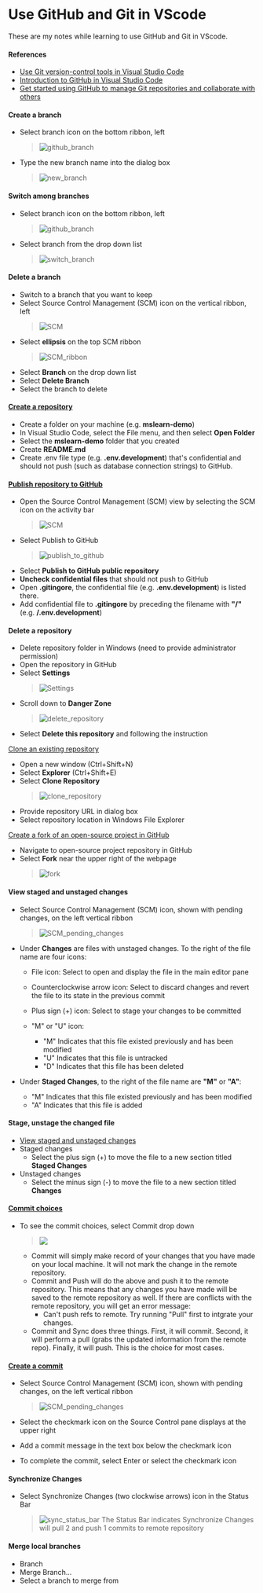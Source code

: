 # Use GitHub and Git in VScode

These are my notes while learning to use GitHub and Git in VScode.

#### References

- [Use Git version-control tools in Visual Studio Code](https://docs.microsoft.com/en-us/learn/modules/use-git-from-vs-code/)
- [Introduction to GitHub in Visual Studio Code](https://docs.microsoft.com/en-us/learn/modules/introduction-to-github-visual-studio-code/)
- [Get started using GitHub to manage Git repositories and collaborate with others](https://docs.github.com/en/get-started/quickstart)

#### Create a branch

- Select branch icon on the bottom ribbon, left
  > ![github_branch](images/vscode/github_branch.PNG)
- Type the new branch name into the dialog box
  > ![new_branch](images/vscode/new_branch.png)

#### Switch among branches

- Select branch icon on the bottom ribbon, left
  > ![github_branch](images/vscode/github_branch.PNG)
- Select branch from the drop down list
  > ![switch_branch](images/vscode/switch_branch.png)

#### Delete a branch

- Switch to a branch that you want to keep
- Select Source Control Management (SCM) icon on the vertical ribbon, left
  > ![SCM](images/vscode/SCM.png)
- Select **ellipsis** on the top SCM ribbon
  > ![SCM_ribbon](images/vscode/SCM_ribbon.png)
- Select **Branch** on the drop down list
- Select **Delete Branch**
- Select the branch to delete

#### [Create a repository](https://docs.microsoft.com/en-us/learn/modules/introduction-to-github-visual-studio-code/5-exercise-publish)

- Create a folder on your machine (e.g. **mslearn-demo**)
- In Visual Studio Code, select the File menu, and then select **Open Folder**
- Select the **mslearn-demo** folder that you created
- Create **README.md**
- Create .env file type (e.g. **.env.development**) that's confidential and should not push (such as database connection strings) to GitHub.

#### [Publish repository to GitHub](https://docs.microsoft.com/en-us/learn/modules/introduction-to-github-visual-studio-code/5-exercise-publish)

- Open the Source Control Management (SCM) view by selecting the SCM icon on the activity bar
  > ![SCM](images/vscode/SCM.png)
- Select Publish to GitHub
  > ![publish_to_github](images/vscode/publish_to_github.png)
- Select **Publish to GitHub public repository**
- **Uncheck confidential files** that should not push to GitHub
- Open **.gitingore**, the confidential file (e.g. **.env.development**) is listed there.
- Add confidential file to **.gitingore** by preceding the filename with **"/"** (e.g. **/.env.development**)

#### Delete a repository

- Delete repository folder in Windows (need to provide administrator permission)
- Open the repository in GitHub
- Select **Settings**
  > ![Settings](images/GitHub/settings.png)
- Scroll down to **Danger Zone**
  > ![delete_repository](images/GitHub/delete_repository.png)
- Select **Delete this repository** and following the instruction

[Clone an existing repository](https://docs.microsoft.com/en-us/learn/modules/introduction-to-github-visual-studio-code/6-lesson-clone)

- Open a new window (Ctrl+Shift+N)
- Select **Explorer** (Ctrl+Shift+E)
- Select **Clone Repository**
  > ![clone_repository](images/vscode/clone_repository.png)
- Provide repository URL in dialog box
- Select repository location in Windows File Explorer

[Create a fork of an open-source project in GitHub](https://docs.microsoft.com/en-us/learn/modules/use-git-from-vs-code/3-exercise-clone-branch)

- Navigate to open-source project repository in GitHub
- Select **Fork** near the upper right of the webpage
  > ![fork](images/GitHub/fork.png)

#### View staged and unstaged changes

- Select Source Control Management (SCM) icon, shown with pending changes, on the left vertical ribbon

  > ![SCM_pending_changes](images/vscode/SCM_pending_changes.png)

- Under **Changes** are files with unstaged changes. To the right of the file name are four icons:

  - File icon: Select to open and display the file in the main editor pane
  - Counterclockwise arrow icon: Select to discard changes and revert the file to its state in the previous commit
  - Plus sign (+) icon: Select to stage your changes to be committed
  - "M" or "U" icon:

    - "M" Indicates that this file existed previously and has been modified
    - "U" Indicates that this file is untracked
    - "D" Indicates that this file has been deleted

- Under **Staged Changes**, to the right of the file name are **"M"** or **"A"**:
  - "M" Indicates that this file existed previously and has been modified
  - "A" Indicates that this file is added

#### Stage, unstage the changed file

- [View staged and unstaged changes](#view-staged-and-unstaged-changes)
- Staged changes
  - Select the plus sign (+) to move the file to a new section titled **Staged Changes**
- Unstaged changes
  - Select the minus sign (-) to move the file to a new section titled **Changes**

#### [Commit choices](https://stackoverflow.com/questions/30038999/differences-between-commit-commit-and-push-commit-and-sync)

- To see the commit choices, select Commit drop down

  > ![](images/vscode/commit_choices.png)

  - Commit will simply make record of your changes that you have made on your local machine. It will not mark the change in the remote repository.
  - Commit and Push will do the above and push it to the remote repository. This means that any changes you have made will be saved to the remote repository as well. If there are conflicts with the remote repository, you will get an error message:
    - Can't push refs to remote. Try running "Pull" first to intgrate your changes.
  - Commit and Sync does three things. First, it will commit. Second, it will perform a pull (grabs the updated information from the remote repo). Finally, it will push. This is the choice for most cases.

#### [Create a commit](https://docs.microsoft.com/en-us/learn/modules/use-git-from-vs-code/5-exercise-stage-commit)

- Select Source Control Management (SCM) icon, shown with pending changes, on the left vertical ribbon

  > ![SCM_pending_changes](images/vscode/SCM_pending_changes.png)

- Select the checkmark icon on the Source Control pane displays at the upper right
- Add a commit message in the text box below the checkmark icon
- To complete the commit, select Enter or select the checkmark icon

#### Synchronize Changes

- Select Synchronize Changes (two clockwise arrows) icon in the Status Bar
  > ![sync_status_bar](images/vscode/sync_status_bar.png)
  > The Status Bar indicates Synchronize Changes will pull 2 and push 1 commits to remote repository

#### Merge local branches

- Branch
- Merge Branch...
- Select a branch to merge from
